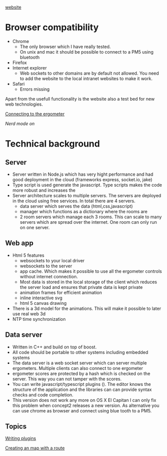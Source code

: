 
[website](https://ergometer-space.org/)

# Browser compatibility

* Chrome
  - The only browser which I have really tested.
  - On unix and mac it should be possible to connect to a PM5 using bluetooth
* Firefox
* Internet explorer
  - Web sockets to other domains are by default not allowed. You need to add the website to the local intranet websites to make it work.
* Safari
  - Errors missing

Apart from the usefull functionality is the website also a test bed for new web technologies.

[Connecting to the ergometer](connection.md)

_Nerd mode on_

# Technical background

## Server

* Server written in Node.js which has very hight performance and had good deployment in the cloud
 (frameworks express, socket.io, jake)
* Type script is used generate the javascript. Type scripts makes the code more robust and increases the 
* Server architecture scales to multiple servers. The servers are deployed in the cloud using free services.
In total there are 4 servers.
  * data server which serves the data (html,css,javascript)
  * manager which functions as a dictionary where the rooms are
  * 2 room servers which manage each 3 rooms. This can scale to many servers which are spread over the internet. One room can only run on one server.
## Web app
* Html 5 features
  * websockets to your local driver
  * websockets to the server
  * app cache. Which makes it possible to use all the ergometer controls without internet connection.
  * Most data is stored in the local storage of the client which reduces the server load and ensures that private data is kept private
  * animation frames for efficient animation
  * inline interactive svg
  * html 5 canvas drawing
* There is a 3d model for the animations. This will make it possible to later use real web 3d
* NTP time synchronization
## Data server
* Written in C++ and build on top of boost. 
* All code should be portable to other systems including embedded systems
* The data server is a web socket server which can server multiple ergometers. Multiple clients can also connect to one ergometer 
* ergometer scores are protected by a hash which is checked on the server. This way you can not tamper with the scores.
* You can write javascript/typescript plugins (). The editor knows the structure of the application and the libraries can can provide syntax checks and code completion.
* This version does not work any more on OS X El Capitan
  I can only fix this problem when concept2 releases a new version. 
  As alternative you can use chrome as browser and connect using blue tooth to a PM5.

## Topics

[Writing plugins](PLUGINS.md)

[Creating an map with a route](Maps/README.md)
